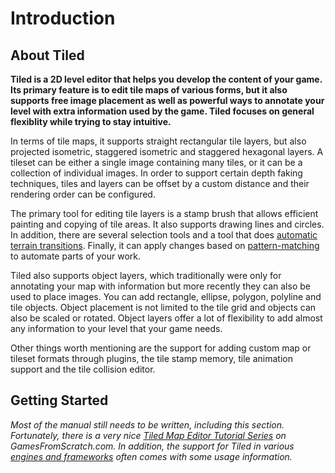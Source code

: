 # Introduction

## About Tiled

**Tiled is a 2D level editor that helps you develop the content of your game. Its primary feature is to edit tile maps of various forms, but it also supports free image placement as well as powerful ways to annotate your level with extra information used by the game. Tiled focuses on general flexiblity while trying to stay intuitive.**

In terms of tile maps, it supports straight rectangular tile layers, but also projected isometric, staggered isometric and staggered hexagonal layers. A tileset can be either a single image containing many tiles, or it can be a collection of individual images. In order to support certain depth faking techniques, tiles and layers can be offset by a custom distance and their rendering order can be configured.

The primary tool for editing tile layers is a stamp brush that allows efficient painting and copying of tile areas. It also supports drawing lines and circles. In addition, there are several selection tools and a tool that does [automatic terrain transitions](using-the-terrain-tool.md). Finally, it can apply changes based on [pattern-matching](https://github.com/bjorn/tiled/wiki/Automapping) to automate parts of your work.

Tiled also supports object layers, which traditionally were only for annotating your map with information but more recently they can also be used to place images. You can add rectangle, ellipse, polygon, polyline and tile objects. Object placement is not limited to the tile grid and objects can also be scaled or rotated. Object layers offer a lot of flexibility to add almost any information to your level that your game needs.

Other things worth mentioning are the support for adding custom map or tileset formats through plugins, the tile stamp memory, tile animation support and the tile collision editor.

## Getting Started

*Most of the manual still needs to be written, including this section. Fortunately, there is a very nice [Tiled Map Editor Tutorial Series](http://www.gamefromscratch.com/post/2015/10/14/Tiled-Map-Editor-Tutorial-Series.aspx) on GamesFromScratch.com. In addition, the support for Tiled in various [engines and frameworks](../reference/support-for-tmx-maps.md) often comes with some usage information.*
